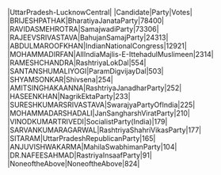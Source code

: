  
|UttarPradesh-LucknowCentral|
|Candidate|Party|Votes|
|BRIJESHPATHAK|BharatiyaJanataParty|78400|
|RAVIDASMEHROTRA|SamajwadiParty|73306|
|RAJEEVSRIVASTAVA|BahujanSamajParty|24313|
|ABDULMAROOFKHAN|IndianNationalCongress|12921|
|MOHAMMADIRFAN|AllIndiaMajlis-E-IttehadulMuslimeen|2314|
|RAMESHCHANDRA|RashtriyaLokDal|554|
|SANTANSHUMALIYOGI|ParamDigvijayDal|503|
|SHYAMSONKAR|Shivsena|254|
|AMITSINGHAKAANNA|RashtriyaJanadharParty|252|
|HASEENKHAN|NagrikEktaParty|233|
|SURESHKUMARSRIVASTAVA|SwarajyaPartyOfIndia|225|
|MOHAMMADARSHADALI|JanSangharshViratParty|210|
|VINODKUMARTRIVEDI|SocialistParty(India)|179|
|SARVANKUMARAGARWAL|RashtriyaShahriVikasParty|177|
|SITARAM|UttarPradeshRepublicanParty|165|
|ANJUVISHWAKARMA|MahilaSwabhimanParty|104|
|DR.NAFEESAHMAD|RastriyaInsaafParty|91|
|NoneoftheAbove|NoneoftheAbove|824|
